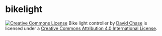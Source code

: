 # bikelight

<a rel="license" href="http://creativecommons.org/licenses/by/4.0/">
<img alt="Creative Commons License" style="border-width:0" src="https://i.creativecommons.org/l/by/4.0/88x31.png" /></a>
<span xmlns:dct="http://purl.org/dc/terms/" href="http://purl.org/dc/dcmitype/Text" property="dct:title" rel="dct:type">Bike light controller</span> by <a xmlns:cc="http://creativecommons.org/ns#" href="https://github.com/dr2chase/bikelight" property="cc:attributionName" rel="cc:attributionURL">David Chase</a> is licensed under a <a rel="license" href="http://creativecommons.org/licenses/by/4.0/">Creative Commons Attribution 4.0 International License</a>.
